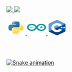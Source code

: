 
 <div>
  <a href="https://github.com/Gaboxhs">
  <img height="180em" src="https://github-readme-stats.vercel.app/api?username=Gaboxhs&show_icons=true&theme=city_lights&include_all_commits=true&count_private=true"/>
  <img height="180em" src="https://github-readme-stats.vercel.app/api/top-langs/?username=Gaboxhs&layout=compact&langs_count=7&theme=city_lights"/>
 
</div>

<br>

<img alt="Python" height="40" width="50" src="https://raw.githubusercontent.com/devicons/devicon/master/icons/python/python-original.svg">
<img alt="Arduino" height="40" width="50" src="https://github.com/devicons/devicon/blob/master/icons/arduino/arduino-original.svg">
<img alt="CPP" height="40" width="50" src="https://github.com/devicons/devicon/blob/master/icons/cplusplus/cplusplus-original.svg">

##
 <br>

 ![Snake animation](https://github.com/Gaboxhs/Gaboxhs/blob/output/github-contribution-grid-snake.svg)

